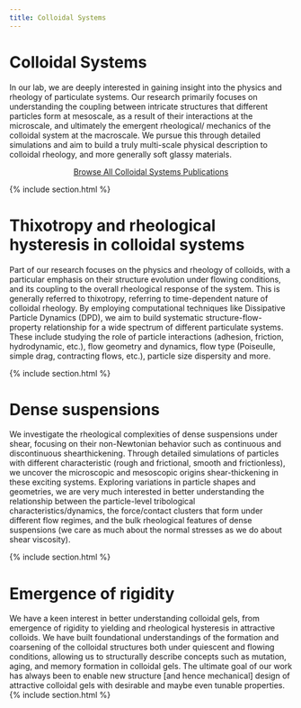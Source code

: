 ```yaml
---
title: Colloidal Systems
---
```


# <i class="fas colloidal-systems"></i>Colloidal Systems


In our lab, we are deeply interested in gaining insight into the physics and rheology of
particulate systems. Our research primarily focuses on understanding the coupling
between intricate structures that different particles form at mesoscale, as a result of
their interactions at the microscale, and ultimately the emergent rheological/
mechanics of the colloidal system at the macroscale. We pursue this through detailed
simulations and aim to build a truly multi-scale physical description to colloidal rheology,
and more generally soft glassy materials.

<p style="text-align: center;">
  <a href=https://rheoinformatic.com/publications/?search=%22tag:Colloidal%20Systems%22>Browse All Colloidal Systems Publications</a>
</p>

{% include section.html %}

# Thixotropy and rheological hysteresis in colloidal systems


Part of our research focuses on the physics and rheology of colloids, with a particular emphasis on their structure evolution under flowing conditions, and its coupling to the overall rheological response of the system. This is generally referred to thixotropy, referring to time-dependent nature of colloidal rheology. By employing computational techniques like Dissipative Particle Dynamics (DPD), we aim to build systematic structure-flow-property relationship for a wide spectrum of different particulate systems. These include studying the role of particle interactions (adhesion, friction, hydrodynamic, etc.), flow geometry and dynamics, flow type (Poiseulle, simple drag, contracting flows, etc.), particle size dispersity and more. 

{% include section.html %}

# Dense suspensions

We investigate the rheological complexities of dense suspensions under shear, focusing on their non-Newtonian behavior such as continuous and discontinuous shearthickening. Through detailed simulations of particles with different characteristic (rough and frictional, smooth and frictionless), we uncover the microscopic and mesoscopic origins shear-thickening in these exciting systems. Exploring variations in particle shapes and geometries, we are very much interested in better understanding the relationship between the particle-level tribological characteristics/dynamics, the force/contact clusters that form under different flow regimes, and the bulk rheological features of dense suspensions (we care as much about the normal stresses as we do about shear viscosity). 

{% include section.html %}
# Emergence of rigidity

We have a keen interest in better understanding colloidal gels, from emergence of rigidity to yielding and rheological hysteresis in attractive colloids. We have built foundational understandings of the formation and coarsening of the colloidal structures both under quiescent and flowing conditions, allowing us to structurally describe concepts such as mutation, aging, and memory formation in colloidal gels. The ultimate goal of our work has always been to enable new structure [and hence mechanical] design of attractive colloidal gels with desirable and maybe even tunable properties.
{% include section.html %}



